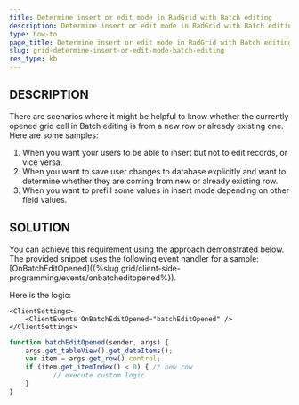 ```yaml
---
title: Determine insert or edit mode in RadGrid with Batch editing
description: Determine insert or edit mode in RadGrid with Batch editing. Check it now!
type: how-to
page_title: Determine insert or edit mode in RadGrid with Batch editing
slug: grid-determine-insert-or-edit-mode-batch-editing
res_type: kb
---
```


## DESCRIPTION  

There are scenarios where it might be helpful to know whether the currently opened grid cell in Batch editing is from a new row or already existing one. Here are some samples:  
  
 1. When you want your users to be able to insert but not to edit records, or vice versa.  
 1. When you want to save user changes to database explicitly and want to determine whether they are coming from new or already existing row.  
 1. When you want to prefill some values in insert mode depending on other field values.

## SOLUTION

 You can achieve this requirement using the approach demonstrated below. The provided snippet uses the following event handler for a sample:  
[OnBatchEditOpened]({%slug grid/client-side-programming/events/onbatcheditopened%}).
  
 Here is the logic:  

````ASP.NET
<ClientSettings>
    <ClientEvents OnBatchEditOpened="batchEditOpened" />
</ClientSettings>
````

````JavaScript
function batchEditOpened(sender, args) {
    args.get_tableView().get_dataItems();
    var item = args.get_row().control;
    if (item.get_itemIndex() < 0) { // new row
           // execute custom logic
    }
}
````

  


